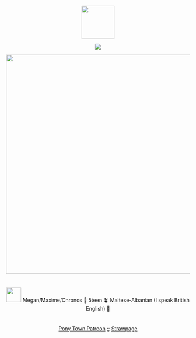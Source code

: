 <p align="center"> <img height="90" src="https://64.media.tumblr.com/0d3f8ff6585c3ea561e9f66eee420ad7/5599b727a717fc57-1c/s250x400/71e64b926a00b8dd7f7529d53167500347c9aeed.pnj"> </p>
<p align="center"> <img src=https://komarev.com/ghpvc/?username=guit4r-strings&color=yellow&abbreviated=true&style=flat-square)> </p>
<p align="center"> <img width="600" src="https://github.com/user-attachments/assets/16fedd8d-2b18-4bab-82fb-e3920e452663"> </p>
<p align="center"> <img height="10" src="https://64.media.tumblr.com/5fc2f8fe9041fed09b54e8e57d3af928/5a7db7d22c9ce80f-e5/s1280x1920/ea2d52148e0902155690f6d91d34205f7a51a4e5.pnj"> 
</p>
<p align="center"> <img width="40" src="https://64.media.tumblr.com/99267511841e40347ba296560cd5fedd/314f430324192f08-fa/s400x600/d18bf1aa8f6700bb2a9f72a974c34aa5a9fd72cc.pnj"> Megan/Maxime/Chronos 🌻 5teen 🪴 Maltese-Albanian (I speak British English) 🌾
</p>
<p align="center"> <img height="10" src="https://64.media.tumblr.com/e0deaaa27bb948a83a809ac5f60d6427/0d945a21c01edd11-8c/s1280x1920/502c5fd508db4e4c509032fbcef60c94bcd5f89f.pnj">

<div align="center">

  [Pony Town Patreon](https://www.patreon.com/c/chronosrebirth/posts) ;; [Strawpage](https://wheehee-me.straw.page)

</div>
